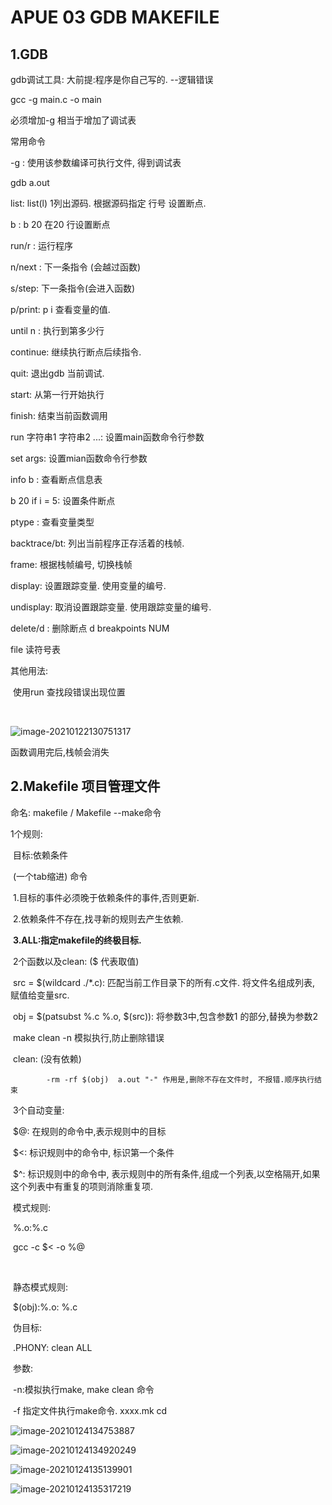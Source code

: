 # APUE 03 GDB MAKEFILE

## 1.GDB



gdb调试工具: 大前提:程序是你自己写的. --逻辑错误

gcc -g main.c -o main 

必须增加-g 相当于增加了调试表



常用命令

 -g : 使用该参数编译可执行文件, 得到调试表

gdb a.out

list:  list(l) 1列出源码. 根据源码指定 行号 设置断点.

b : b 20 在20 行设置断点

run/r : 运行程序

n/next : 下一条指令 (会越过函数)

s/step: 下一条指令(会进入函数)

p/print: p i 查看变量的值.

until n : 执行到第多少行

continue: 继续执行断点后续指令.

quit: 退出gdb 当前调试.

start: 从第一行开始执行

finish: 结束当前函数调用

run 字符串1 字符串2 ...: 设置main函数命令行参数

set args: 设置mian函数命令行参数

info b : 查看断点信息表

b 20 if i = 5: 设置条件断点

ptype : 查看变量类型

backtrace/bt: 列出当前程序正存活着的栈帧.

frame: 根据栈帧编号, 切换栈帧

display: 设置跟踪变量. 使用变量的编号.

undisplay: 取消设置跟踪变量. 使用跟踪变量的编号.

delete/d : 删除断点 d breakpoints NUM

file 读符号表







其他用法:

​	使用run 查找段错误出现位置

​	

![image-20210122130751317](03_gdb_makefile.assets/image-20210122130751317.png)

函数调用完后,栈帧会消失











## 2.Makefile 项目管理文件

命名: makefile / Makefile	 --make命令

1个规则:

​		目标:依赖条件

​			(一个tab缩进) 命令

​		1.目标的事件必须晚于依赖条件的事件,否则更新.

​		2.依赖条件不存在,找寻新的规则去产生依赖.

​		**3.ALL:指定makefile的终极目标.**

​	2个函数以及clean: ($ 代表取值)

​		src = $(wildcard ./*.c): 匹配当前工作目录下的所有.c文件. 将文件名组成列表, 赋值给变量src. 

​		obj = $(patsubst %.c %.o, \$(src)): 将参数3中,包含参数1 的部分,替换为参数2

​		make clean -n 模拟执行,防止删除错误

​		clean: (没有依赖)

 			-rm -rf $(obj)  a.out "-" 作用是,删除不存在文件时, 不报错.顺序执行结束

​	3个自动变量:

​			$@: 在规则的命令中,表示规则中的目标

​			$<: 标识规则中的命令中, 标识第一个条件

​			$^: 标识规则中的命令中, 表示规则中的所有条件,组成一个列表,以空格隔开,如果这个列表中有重复的项则消除重复项.



​	模式规则: 

​			%.o:%.c

​					gcc -c $< -o %@

​			

​	静态模式规则:

​			$(obj):%.o: %.c 



​	伪目标:

​			.PHONY: clean ALL

​	参数:

​		-n:模拟执行make, make clean 命令

​		-f 指定文件执行make命令.      xxxx.mk cd



![image-20210124134753887](03_gdb_makefile.assets/image-20210124134753887.png)



![image-20210124134920249](03_gdb_makefile.assets/image-20210124134920249.png)



![image-20210124135139901](03_gdb_makefile.assets/image-20210124135139901.png)



![image-20210124135317219](03_gdb_makefile.assets/image-20210124135317219.png)

